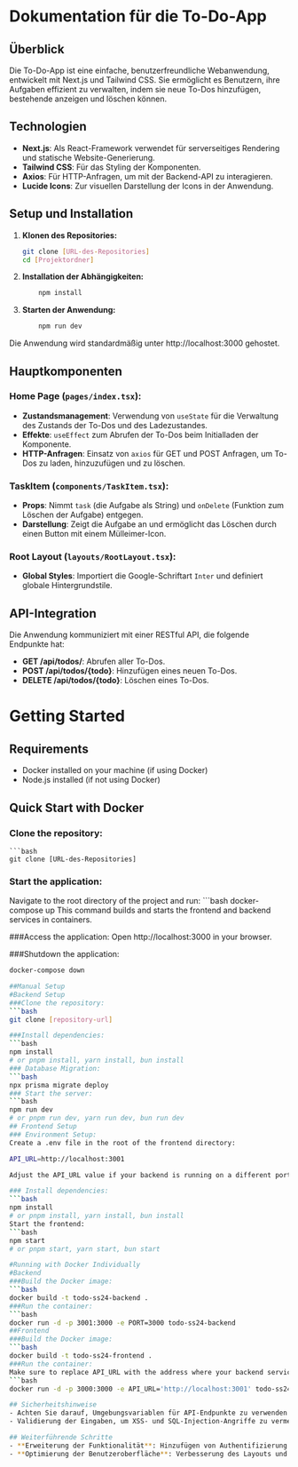 # Dokumentation für die To-Do-App

## Überblick
Die To-Do-App ist eine einfache, benutzerfreundliche Webanwendung, entwickelt mit Next.js und Tailwind CSS. Sie ermöglicht es Benutzern, ihre Aufgaben effizient zu verwalten, indem sie neue To-Dos hinzufügen, bestehende anzeigen und löschen können.

## Technologien
- **Next.js**: Als React-Framework verwendet für serverseitiges Rendering und statische Website-Generierung.
- **Tailwind CSS**: Für das Styling der Komponenten.
- **Axios**: Für HTTP-Anfragen, um mit der Backend-API zu interagieren.
- **Lucide Icons**: Zur visuellen Darstellung der Icons in der Anwendung.

## Setup und Installation
1. **Klonen des Repositories:**
   ```bash
   git clone [URL-des-Repositories]
   cd [Projektordner]
2. **Installation der Abhängigkeiten:**
    ```bash
        npm install
    ```
2. **Starten der Anwendung:**
    ```bash
        npm run dev

Die Anwendung wird standardmäßig unter http://localhost:3000 gehostet.

## Hauptkomponenten

### Home Page (`pages/index.tsx`):
- **Zustandsmanagement**: Verwendung von `useState` für die Verwaltung des Zustands der To-Dos und des Ladezustandes.
- **Effekte**: `useEffect` zum Abrufen der To-Dos beim Initialladen der Komponente.
- **HTTP-Anfragen**: Einsatz von `axios` für GET und POST Anfragen, um To-Dos zu laden, hinzuzufügen und zu löschen.

### TaskItem (`components/TaskItem.tsx`):
- **Props**: Nimmt `task` (die Aufgabe als String) und `onDelete` (Funktion zum Löschen der Aufgabe) entgegen.
- **Darstellung**: Zeigt die Aufgabe an und ermöglicht das Löschen durch einen Button mit einem Mülleimer-Icon.

### Root Layout (`layouts/RootLayout.tsx`):
- **Global Styles**: Importiert die Google-Schriftart `Inter` und definiert globale Hintergrundstile.

## API-Integration
Die Anwendung kommuniziert mit einer RESTful API, die folgende Endpunkte hat:

- **GET /api/todos/**: Abrufen aller To-Dos.
- **POST /api/todos/{todo}**: Hinzufügen eines neuen To-Dos.
- **DELETE /api/todos/{todo}**: Löschen eines To-Dos.

# Getting Started

## Requirements

- Docker installed on your machine (if using Docker)
- Node.js installed (if not using Docker)

## Quick Start with Docker

### Clone the repository:
    ```bash
    git clone [URL-des-Repositories]

### Start the application:
Navigate to the root directory of the project and run:
    ```bash
    docker-compose up
    This command builds and starts the frontend and backend services in containers.

###Access the application:
Open http://localhost:3000 in your browser.

###Shutdown the application:
```bash
docker-compose down

##Manual Setup
#Backend Setup
###Clone the repository:
```bash
git clone [repository-url]

###Install dependencies:
```bash
npm install
# or pnpm install, yarn install, bun install
### Database Migration:
```bash
npx prisma migrate deploy
### Start the server:
```bash
npm run dev
# or pnpm run dev, yarn run dev, bun run dev
## Frontend Setup
### Environment Setup:
Create a .env file in the root of the frontend directory:

API_URL=http://localhost:3001

Adjust the API_URL value if your backend is running on a different port or host.

### Install dependencies:
```bash
npm install
# or pnpm install, yarn install, bun install
Start the frontend:
```bash
npm start
# or pnpm start, yarn start, bun start

#Running with Docker Individually
#Backend
###Build the Docker image:
```bash
docker build -t todo-ss24-backend .
###Run the container:
```bash
docker run -d -p 3001:3000 -e PORT=3000 todo-ss24-backend
##Frontend
###Build the Docker image:
```bash
docker build -t todo-ss24-frontend .
###Run the container:
Make sure to replace API_URL with the address where your backend service is available.
```bash
docker run -d -p 3000:3000 -e API_URL='http://localhost:3001' todo-ss24-frontend

## Sicherheitshinweise
- Achten Sie darauf, Umgebungsvariablen für API-Endpunkte zu verwenden und diese nicht im Code zu hartcodieren.
- Validierung der Eingaben, um XSS- und SQL-Injection-Angriffe zu vermeiden.

## Weiterführende Schritte
- **Erweiterung der Funktionalität**: Hinzufügen von Authentifizierung für Benutzer und die Möglichkeit, To-Dos zu bearbeiten.
- **Optimierung der Benutzeroberfläche**: Verbesserung des Layouts und der Responsivität für verschiedene Geräte.

